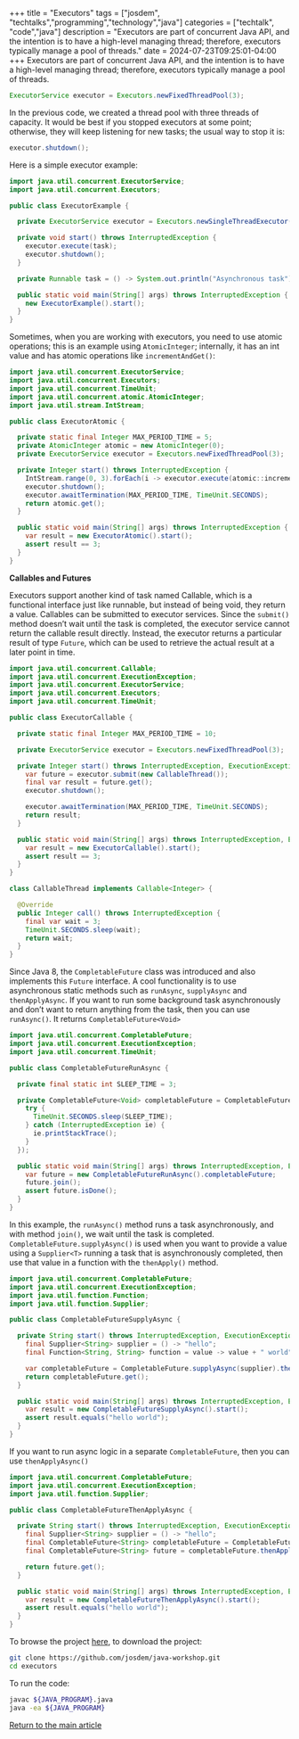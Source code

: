 +++
title = "Executors"
tags = ["josdem", "techtalks","programming","technology","java"]
categories = ["techtalk", "code","java"]
description = "Executors are part of concurrent Java API, and the intention is to have a high-level managing thread; therefore, executors typically manage a pool of threads."
date = 2024-07-23T09:25:01-04:00
+++
Executors are part of concurrent Java API, and the intention is to have a high-level managing thread; therefore, executors typically manage a pool of threads.
```java
ExecutorService executor = Executors.newFixedThreadPool(3);
```
In the previous code, we created a thread pool with three threads of capacity. It would be best if you stopped executors at some point; otherwise, they will keep listening for new tasks; the usual way to stop it is:
```java
executor.shutdown();
```
Here is a simple executor example:
```java
import java.util.concurrent.ExecutorService;
import java.util.concurrent.Executors;

public class ExecutorExample {

  private ExecutorService executor = Executors.newSingleThreadExecutor();

  private void start() throws InterruptedException {
    executor.execute(task);
    executor.shutdown();
  }

  private Runnable task = () -> System.out.println("Asynchronous task");

  public static void main(String[] args) throws InterruptedException {
    new ExecutorExample().start();
  }
}
```
Sometimes, when you are working with executors, you need to use atomic operations; this is an example using `AtomicInteger`; internally, it has an int value and has atomic operations like `incrementAndGet()`:

```java
import java.util.concurrent.ExecutorService;
import java.util.concurrent.Executors;
import java.util.concurrent.TimeUnit;
import java.util.concurrent.atomic.AtomicInteger;
import java.util.stream.IntStream;

public class ExecutorAtomic {

  private static final Integer MAX_PERIOD_TIME = 5;
  private AtomicInteger atomic = new AtomicInteger(0);
  private ExecutorService executor = Executors.newFixedThreadPool(3);

  private Integer start() throws InterruptedException {
    IntStream.range(0, 3).forEach(i -> executor.execute(atomic::incrementAndGet));
    executor.shutdown();
    executor.awaitTermination(MAX_PERIOD_TIME, TimeUnit.SECONDS);
    return atomic.get();
  }

  public static void main(String[] args) throws InterruptedException {
    var result = new ExecutorAtomic().start();
    assert result == 3;
  }
}
```

**Callables and Futures**

Executors support another kind of task named Callable, which is a functional interface just like runnable, but instead of being void, they return a value. Callables can be submitted to executor services. Since the `submit()` method doesn’t wait until the task is completed, the executor service cannot return the callable result directly. Instead, the executor returns a particular result of type `Future`, which can be used to retrieve the actual result at a later point in time.

```java
import java.util.concurrent.Callable;
import java.util.concurrent.ExecutionException;
import java.util.concurrent.ExecutorService;
import java.util.concurrent.Executors;
import java.util.concurrent.TimeUnit;

public class ExecutorCallable {

  private static final Integer MAX_PERIOD_TIME = 10;

  private ExecutorService executor = Executors.newFixedThreadPool(3);

  private Integer start() throws InterruptedException, ExecutionException {
    var future = executor.submit(new CallableThread());
    final var result = future.get();
    executor.shutdown();

    executor.awaitTermination(MAX_PERIOD_TIME, TimeUnit.SECONDS);
    return result;
  }

  public static void main(String[] args) throws InterruptedException, ExecutionException {
    var result = new ExecutorCallable().start();
    assert result == 3;
  }
}

class CallableThread implements Callable<Integer> {

  @Override
  public Integer call() throws InterruptedException {
    final var wait = 3;
    TimeUnit.SECONDS.sleep(wait);
    return wait;
  }
}
```
Since Java 8, the `CompletableFuture` class was introduced and also implements this `Future` interface. A cool functionality is to use asynchronous static methods such as `runAsync`, `supplyAsync` and `thenApplyAsync`. If you want to run some background task asynchronously and don’t want to return anything from the task, then you can use `runAsync()`. It returns `CompletableFuture<Void>`
```java
import java.util.concurrent.CompletableFuture;
import java.util.concurrent.ExecutionException;
import java.util.concurrent.TimeUnit;

public class CompletableFutureRunAsync {

  private final static int SLEEP_TIME = 3;

  private CompletableFuture<Void> completableFuture = CompletableFuture.runAsync(() -> {
    try {
      TimeUnit.SECONDS.sleep(SLEEP_TIME);
    } catch (InterruptedException ie) {
      ie.printStackTrace();
    }
  });

  public static void main(String[] args) throws InterruptedException, ExecutionException {
    var future = new CompletableFutureRunAsync().completableFuture;
    future.join();
    assert future.isDone();
  }
}
```
In this example, the `runAsync()` method runs a task asynchronously, and with method `join()`, we wait until the task is completed. `CompletableFuture.supplyAsync()` is used when you want to provide a value using a `Supplier<T>` running a task that is asynchronously completed, then use that value in a function with the `thenApply()` method.
```java
import java.util.concurrent.CompletableFuture;
import java.util.concurrent.ExecutionException;
import java.util.function.Function;
import java.util.function.Supplier;

public class CompletableFutureSupplyAsync {

  private String start() throws InterruptedException, ExecutionException {
    final Supplier<String> supplier = () -> "hello";
    final Function<String, String> function = value -> value + " world";

    var completableFuture = CompletableFuture.supplyAsync(supplier).thenApply(function);
    return completableFuture.get();
  }

  public static void main(String[] args) throws InterruptedException, ExecutionException {
    var result = new CompletableFutureSupplyAsync().start();
    assert result.equals("hello world");
  }
}
```
If you want to run async logic in a separate `CompletableFuture`, then you can use `thenApplyAsync()`
```java
import java.util.concurrent.CompletableFuture;
import java.util.concurrent.ExecutionException;
import java.util.function.Supplier;

public class CompletableFutureThenApplyAsync {

  private String start() throws InterruptedException, ExecutionException {
    final Supplier<String> supplier = () -> "hello";
    final CompletableFuture<String> completableFuture = CompletableFuture.supplyAsync(supplier);
    final CompletableFuture<String> future = completableFuture.thenApplyAsync(value -> value + " world");

    return future.get();
  }

  public static void main(String[] args) throws InterruptedException, ExecutionException {
    var result = new CompletableFutureThenApplyAsync().start();
    assert result.equals("hello world");
  }
}
```
To browse the project [here](https://github.com/josdem/java-workshop), to download the project:
```bash
git clone https://github.com/josdem/java-workshop.git
cd executors
```
To run the code:
```bash
javac ${JAVA_PROGRAM}.java
java -ea ${JAVA_PROGRAM}
```
[Return to the main article](/techtalk/java)
